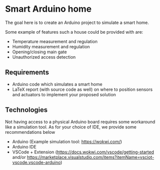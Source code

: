 # Smart Arduino home

The goal here is to create an Arduino project to simulate a smart home.

Some example of features such a house could be provided with are:
 - Temperature measurement and regulation
 - Humidity measurement and regulation
 - Opening/closing main gate
 - Unauthorized access detection

## Requirements
 - Arduino code which simulates a smart home
 - LaTeX report (with source code as well) on where to position sensors and actuators to implement your proposed solution

## Technologies
Not having access to a physical Arduino board requires some workaround like a simulation tool.
As for your choice of IDE, we provide some recommendations below

 - Arduino (Example simulation tool: https://wokwi.com/)
 - Arduino IDE
 - VSCode + Extension (https://docs.wokwi.com/vscode/getting-started and/or https://marketplace.visualstudio.com/items?itemName=vsciot-vscode.vscode-arduino)

